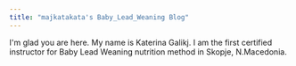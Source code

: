 ```yaml
---
title: "majkatakata's Baby_Lead_Weaning Blog"
---
```


I'm glad you are here. 
My name is Katerina Galikj. 
I am the first certified instructor for Baby Lead Weaning nutrition method in Skopje, N.Macedonia.  

